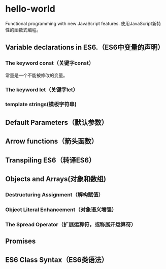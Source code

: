 # hello-world
Functional programming with new JavaScript features.
使用JavaScript新特性的函数式编程。

## Variable declarations in ES6.（ES6中变量的声明）
### The keyword const（关键字const）
常量是一个不能被修改的变量。

### The keyword let（关键字let）


### template strings(模板字符串)


## Default Parameters（默认参数）


## Arrow functions（箭头函数）


## Transpiling ES6（转译ES6）



## Objects and Arrays(对象和数组)

### Destructuring Assignment（解构赋值）


### Object Literal Enhancement（对象语义增强）


### The Spread Operator（扩展运算符，或称展开运算符）



## Promises



## ES6 Class Syntax（ES6类语法）

